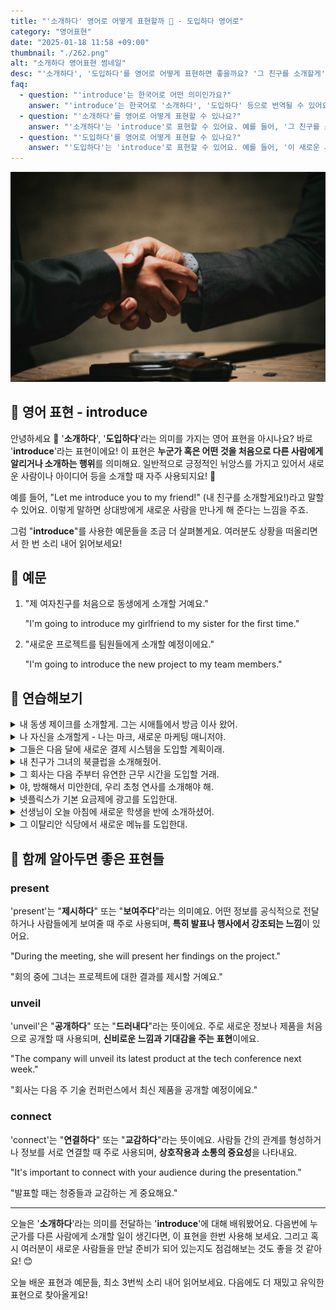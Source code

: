 ```yaml
---
title: "'소개하다' 영어로 어떻게 표현할까 👋 - 도입하다 영어로"
category: "영어표현"
date: "2025-01-18 11:58 +09:00"
thumbnail: "./262.png"
alt: "소개하다 영어표현 썸네일"
desc: "'소개하다', '도입하다'를 영어로 어떻게 표현하면 좋을까요? '그 친구를 소개할게', '이 새로운 시스템을 도입할 예정이야' 등을 영어로 표현하는 법을 배워봅시다. 다양한 예문을 통해서 연습하고 본인의 표현으로 만들어 보세요."
faq:
  - question: "'introduce'는 한국어로 어떤 의미인가요?"
    answer: "'introduce'는 한국어로 '소개하다', '도입하다' 등으로 번역될 수 있어요."
  - question: "'소개하다'를 영어로 어떻게 표현할 수 있나요?"
    answer: "'소개하다'는 'introduce'로 표현할 수 있어요. 예를 들어, '그 친구를 소개할게'는 'Let me introduce my friend'로 말할 수 있어요."
  - question: "'도입하다'를 영어로 어떻게 표현할 수 있나요?"
    answer: "'도입하다'는 'introduce'로 표현할 수 있어요. 예를 들어, '이 새로운 시스템을 도입할 예정이야'는 'We plan to introduce this new system'으로 말할 수 있어요."
---
```


![정장을 입고 악수](./262-1.jpg)

## 🌟 영어 표현 - introduce

안녕하세요 👋 '**소개하다**', '**도입하다**'라는 의미를 가지는 영어 표현을 아시나요? 바로 '**introduce**'라는 표현이에요! 이 표현은 **누군가 혹은 어떤 것을 처음으로 다른 사람에게 알리거나 소개하는 행위**를 의미해요. 일반적으로 긍정적인 뉘앙스를 가지고 있어서 새로운 사람이나 아이디어 등을 소개할 때 자주 사용되지요! 🌟

예를 들어, "Let me introduce you to my friend!" (내 친구를 소개할게요!)라고 말할 수 있어요. 이렇게 말하면 상대방에게 새로운 사람을 만나게 해 준다는 느낌을 주죠.

<div 
  data-inline-banner="🎉 새해에는 스픽 AI와 함께 영어 공부하자" 
  data-inline-banner-subtext="설날 특별 할인으로 60%할인 + 추가 7만원 할인! (~2/3)" 
  data-inline-banner-link="https://app.usespeak.com/kr-ko/sale/kr-affiliate-special/?ref=engple-inline"
  data-inline-banner-caption="해당 링크를 통해 구매시 일정액의 수수료를 지급받습니다.">
</div>

그럼 "**introduce**"를 사용한 예문들을 조금 더 살펴볼게요. 여러분도 상황을 떠올리면서 한 번 소리 내어 읽어보세요!

## 📖 예문

1. "제 여자친구를 처음으로 동생에게 소개할 거예요."

   "I'm going to introduce my girlfriend to my sister for the first time."

2. "새로운 프로젝트를 팀원들에게 소개할 예정이에요."

   "I'm going to introduce the new project to my team members."

## 💬 연습해보기

<details>
<summary>내 동생 제이크를 소개할게. 그는 시애틀에서 방금 이사 왔어.</summary>
<span>Let me introduce you to my brother, Jake. He just moved here from Seattle.</span>
</details>

<details>
<summary>나 자신을 소개할게 - 나는 마크, 새로운 마케팅 매니저야.</summary>
<span>I'd like to introduce myself - I'm Mark, the new marketing manager.</span>
</details>

<details>
<summary>그들은 다음 달에 새로운 결제 시스템을 도입할 계획이래.</summary>
<span>They're planning to introduce a new payment system next month.</span>
</details>

<details>
<summary>내 친구가 그녀의 북클럽을 소개해줬어.</summary>
<span>My friend introduced me to her book club.</span>
</details>

<details>
<summary>그 회사는 다음 주부터 유연한 근무 시간을 도입할 거래.</summary>
<span>The company is introducing flexible working hours starting next week.</span>
</details>

<details>
<summary>야, 방해해서 미안한데, 우리 초청 연사를 소개해야 해.</summary>
<span>Hey, sorry to interrupt, but I need to introduce our guest speaker.</span>
</details>

<details>
<summary>넷플릭스가 기본 요금제에 광고를 도입한대.</summary>
<span>Netflix is introducing ads on their basic plan.</span>
</details>

<details>
<summary>선생님이 오늘 아침에 새로운 학생을 반에 소개하셨어.</summary>
<span>The teacher introduced the new student to the class this morning.</span>
</details>

<details>
<summary>그 이탈리안 식당에서 새로운 메뉴를 도입한대.</summary>
<span>They're introducing a new menu at that Italian place downtown.</span>
</details>

## 🤝 함께 알아두면 좋은 표현들

### present

'present'는 "**제시하다**" 또는 "**보여주다**"라는 의미예요. 어떤 정보를 공식적으로 전달하거나 사람들에게 보여줄 때 주로 사용되며, **특히 발표나 행사에서 강조되는 느낌**이 있어요.

"During the meeting, she will present her findings on the project."

"회의 중에 그녀는 프로젝트에 대한 결과를 제시할 거예요."

### unveil

'unveil'은 "**공개하다**" 또는 "**드러내다**"라는 뜻이에요. 주로 새로운 정보나 제품을 처음으로 공개할 때 사용되며, **신비로운 느낌과 기대감을 주는 표현**이에요.

"The company will unveil its latest product at the tech conference next week."

"회사는 다음 주 기술 컨퍼런스에서 최신 제품을 공개할 예정이에요."

### connect

'connect'는 "**연결하다**" 또는 "**교감하다**"라는 뜻이에요. 사람들 간의 관계를 형성하거나 정보를 서로 연결할 때 주로 사용되며, **상호작용과 소통의 중요성**을 나타내요.

"It's important to connect with your audience during the presentation."

"발표할 때는 청중들과 교감하는 게 중요해요."

---

오늘은 '**소개하다**'라는 의미를 전달하는 '**introduce**'에 대해 배워봤어요. 다음번에 누군가를 다른 사람에게 소개할 일이 생긴다면, 이 표현을 한번 사용해 보세요. 그리고 혹시 여러분이 새로운 사람들을 만날 준비가 되어 있는지도 점검해보는 것도 좋을 것 같아요! 😊

오늘 배운 표현과 예문들, 최소 3번씩 소리 내어 읽어보세요. 다음에도 더 재밌고 유익한 표현으로 찾아올게요!
